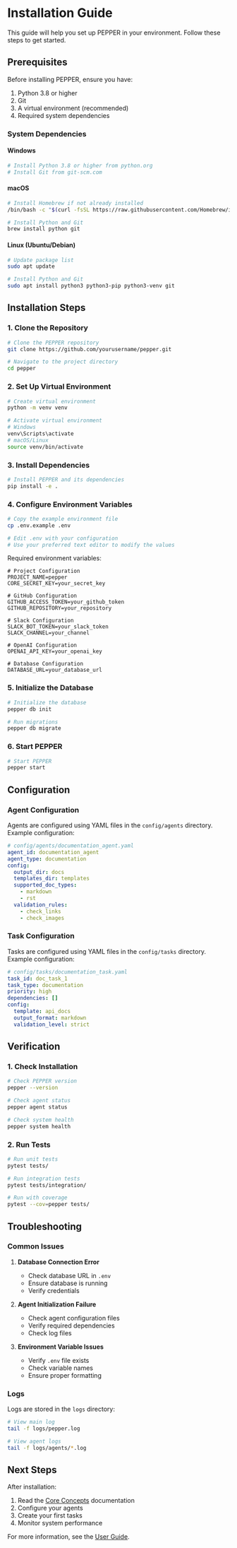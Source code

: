 # Installation Guide

This guide will help you set up PEPPER in your environment. Follow these steps to get started.

## Prerequisites

Before installing PEPPER, ensure you have:

1. Python 3.8 or higher
2. Git
3. A virtual environment (recommended)
4. Required system dependencies

### System Dependencies

#### Windows
```bash
# Install Python 3.8 or higher from python.org
# Install Git from git-scm.com
```

#### macOS
```bash
# Install Homebrew if not already installed
/bin/bash -c "$(curl -fsSL https://raw.githubusercontent.com/Homebrew/install/HEAD/install.sh)"

# Install Python and Git
brew install python git
```

#### Linux (Ubuntu/Debian)
```bash
# Update package list
sudo apt update

# Install Python and Git
sudo apt install python3 python3-pip python3-venv git
```

## Installation Steps

### 1. Clone the Repository

```bash
# Clone the PEPPER repository
git clone https://github.com/yourusername/pepper.git

# Navigate to the project directory
cd pepper
```

### 2. Set Up Virtual Environment

```bash
# Create virtual environment
python -m venv venv

# Activate virtual environment
# Windows
venv\Scripts\activate
# macOS/Linux
source venv/bin/activate
```

### 3. Install Dependencies

```bash
# Install PEPPER and its dependencies
pip install -e .
```

### 4. Configure Environment Variables

```bash
# Copy the example environment file
cp .env.example .env

# Edit .env with your configuration
# Use your preferred text editor to modify the values
```

Required environment variables:

```env
# Project Configuration
PROJECT_NAME=pepper
CORE_SECRET_KEY=your_secret_key

# GitHub Configuration
GITHUB_ACCESS_TOKEN=your_github_token
GITHUB_REPOSITORY=your_repository

# Slack Configuration
SLACK_BOT_TOKEN=your_slack_token
SLACK_CHANNEL=your_channel

# OpenAI Configuration
OPENAI_API_KEY=your_openai_key

# Database Configuration
DATABASE_URL=your_database_url
```

### 5. Initialize the Database

```bash
# Initialize the database
pepper db init

# Run migrations
pepper db migrate
```

### 6. Start PEPPER

```bash
# Start PEPPER
pepper start
```

## Configuration

### Agent Configuration

Agents are configured using YAML files in the `config/agents` directory. Example configuration:

```yaml
# config/agents/documentation_agent.yaml
agent_id: documentation_agent
agent_type: documentation
config:
  output_dir: docs
  templates_dir: templates
  supported_doc_types:
    - markdown
    - rst
  validation_rules:
    - check_links
    - check_images
```

### Task Configuration

Tasks are configured using YAML files in the `config/tasks` directory. Example configuration:

```yaml
# config/tasks/documentation_task.yaml
task_id: doc_task_1
task_type: documentation
priority: high
dependencies: []
config:
  template: api_docs
  output_format: markdown
  validation_level: strict
```

## Verification

### 1. Check Installation

```bash
# Check PEPPER version
pepper --version

# Check agent status
pepper agent status

# Check system health
pepper system health
```

### 2. Run Tests

```bash
# Run unit tests
pytest tests/

# Run integration tests
pytest tests/integration/

# Run with coverage
pytest --cov=pepper tests/
```

## Troubleshooting

### Common Issues

1. **Database Connection Error**
   - Check database URL in `.env`
   - Ensure database is running
   - Verify credentials

2. **Agent Initialization Failure**
   - Check agent configuration files
   - Verify required dependencies
   - Check log files

3. **Environment Variable Issues**
   - Verify `.env` file exists
   - Check variable names
   - Ensure proper formatting

### Logs

Logs are stored in the `logs` directory:

```bash
# View main log
tail -f logs/pepper.log

# View agent logs
tail -f logs/agents/*.log
```

## Next Steps

After installation:

1. Read the [Core Concepts](core_concepts/index.md) documentation
2. Configure your agents
3. Create your first tasks
4. Monitor system performance

For more information, see the [User Guide](user_guide.md). 